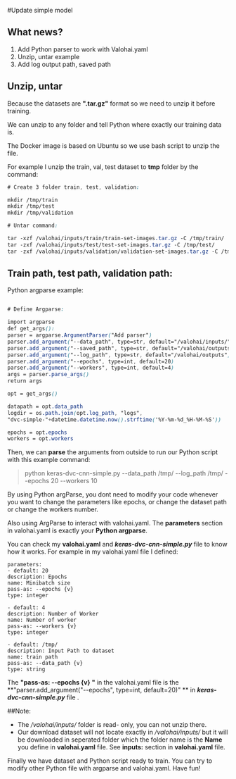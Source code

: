 #Update simple model 

## What news? 
1. Add Python parser to work with Valohai.yaml
2. Unzip, untar example
3. Add log output path, saved path

## Unzip, untar

Because the datasets are **".tar.gz"** format so we need to unzip it before training.

We can unzip to any folder and tell Python where exactly our training data is. 

The Docker image is based on Ubuntu so we use bash script to unzip the file.

For example I unzip the train, val, test dataset to **tmp** folder by the command: 

```css
# Create 3 folder train, test, validation:

mkdir /tmp/train 
mkdir /tmp/test
mkdir /tmp/validation 

# Untar command: 

tar -xzf /valohai/inputs/train/train-set-images.tar.gz -C /tmp/train/
tar -zxf /valohai/inputs/test/test-set-images.tar.gz -C /tmp/test/
tar -zxf /valohai/inputs/validation/validation-set-images.tar.gz -C /tmp/validation/

```

## Train path, test path, validation path: 

Python argparse example: 

```css 

# Define Argparse: 

import argparse
def get_args():
parser = argparse.ArgumentParser("Add parser")
parser.add_argument("--data_path", type=str, default="/valohai/inputs/")
parser.add_argument("--saved_path", type=str, default="/valohai/outputs/")
parser.add_argument("--log_path", type=str, default="/valohai/outputs")
parser.add_argument("--epochs", type=int, default=20)
parser.add_argument("--workers", type=int, default=4)
args = parser.parse_args()
return args

opt = get_args()

datapath = opt.data_path
logdir = os.path.join(opt.log_path, "logs",
"dvc-simple-"+datetime.datetime.now().strftime('%Y-%m-%d_%H-%M-%S'))

epochs = opt.epochs
workers = opt.workers

```

Then, we can **parse** the arguments from outside to run our Python script with this example command:

> python keras-dvc-cnn-simple.py --data_path /tmp/ --log_path /tmp/ --epochs 20 --workers 10

By using Python argParse, you dont need to modify your code whenever you want to change the parameters like epochs, or change the dataset path or change the workers number.

Also using ArgParse to interact with valohai.yaml. The **parameters** section in valohai.yaml is exactly your **Python argparse**. 

You can check my **valohai.yaml** and _**keras-dvc-cnn-simple.py**_ file to know how it works. For example in my valohai.yaml file I defined:

```
parameters:  
- default: 20
description: Epochs
name: Minibatch size
pass-as: --epochs {v}
type: integer

- default: 4
description: Number of Worker
name: Number of worker 
pass-as: --workers {v}
type: integer

- default: /tmp/
description: Input Path to dataset
name: train path 
pass-as: --data_path {v}
type: string

```

The **"pass-as: --epochs {v} "** in the valohai.yaml file is the **"parser.add_argument("--epochs", type=int, default=20)" ** in _**keras-dvc-cnn-simple.py**_ file .

##Note: 

* The _/valohai/inputs/_ folder is read- only, you can not unzip there.
* Our download dataset will not locate exactly in _/valohai/inputs/_ but it will be downloaded in seperated folder which the folder name is the **Name** you define in **valohai.yaml** file. See **inputs:** section in **valohai.yaml** file. 


Finally we have dataset and Python script ready to train. You can try to modify other Python file with argparse and valohai.yaml. Have fun! 




